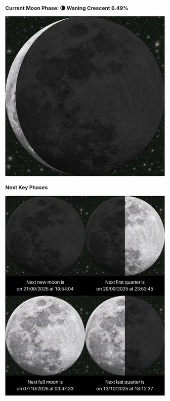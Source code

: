 ### Current Moon Phase: 🌘 Waning Crescent 6.49%
![Moon Phase](moonphase.png)
### Next Key Phases
![Gallery](gallery.png)